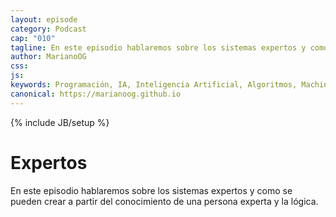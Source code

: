 ```yaml
---
layout: episode
category: Podcast
cap: "010"
tagline: En este episodio hablaremos sobre los sistemas expertos y como se pueden crear a partir del conocimiento de una persona experta y la lógica.
author: MarianoOG
css: 
js: 
keywords: Programación, IA, Inteligencia Artificial, Algoritmos, Machine Learning, Ciencia de Datos, Software, marianoog, PodcastAlgoritmos
canonical: https://marianoog.github.io
---
```

{% include JB/setup %}

# Expertos

En este episodio hablaremos sobre los sistemas expertos y como se pueden crear a partir del conocimiento de una persona experta y la lógica.
